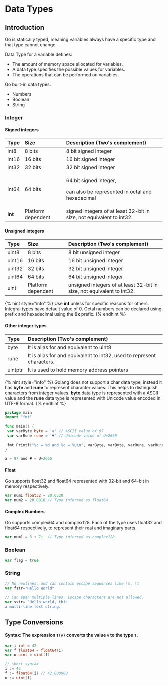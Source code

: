 # Data Types

## Introduction

Go is statically typed, meaning variables always have a specific type and that type cannot change.

Data Type for a variable defines:

* The amount of memory space allocated for variables.
* A data type specifies the possible values for variables.
* The operations that can be performed on variables.

Go built-in data types:

* Numbers
* Boolean 
* String

### Integer

#### Signed integers

<table>
  <thead>
    <tr>
      <th style="text-align:left">Type</th>
      <th style="text-align:left">Size</th>
      <th style="text-align:left">Description (Two&apos;s complement)</th>
    </tr>
  </thead>
  <tbody>
    <tr>
      <td style="text-align:left">int8</td>
      <td style="text-align:left">8 bits</td>
      <td style="text-align:left">8 bit signed integer</td>
    </tr>
    <tr>
      <td style="text-align:left">int16</td>
      <td style="text-align:left">16 bits</td>
      <td style="text-align:left">16 bit signed integer</td>
    </tr>
    <tr>
      <td style="text-align:left">int32</td>
      <td style="text-align:left">32 bits</td>
      <td style="text-align:left">32 bit signed integer</td>
    </tr>
    <tr>
      <td style="text-align:left">int64</td>
      <td style="text-align:left">64 bits</td>
      <td style="text-align:left">
        <p>64 bit signed integer,</p>
        <p>can also be represented in octal and hexadecimal</p>
      </td>
    </tr>
    <tr>
      <td style="text-align:left"><b>int</b>
      </td>
      <td style="text-align:left">Platform dependent</td>
      <td style="text-align:left">signed integers of at least 32-bit in size, not equivalent to int32.</td>
    </tr>
  </tbody>
</table>

#### Unsigned integers

| Type | Size | Description \(Two's complement\) |
| :--- | :--- | :--- |
| uint8 | 8 bits | 8 bit unsigned integer |
| uint16 | 16 bits | 16 bit unsigned integer |
| uint32 | 32 bits | 32 bit unsigned integer |
| uint64 | 64 bits | 64 bit unsigned integer |
| uint | Platform dependent | unsigned integers of at least 32-bit in size, not equivalent to int32. |

{% hint style="info" %}
Use **int** unless for specific reasons for others. Integral types have default value of 0. Octal numbers can be declared using prefix and hexadecimal using the **0x** prefix.
{% endhint %}

#### Other integer types

| Type | Description \(Two's complement\) |
| :--- | :--- |
| byte | It is alias for and equivalent to uint8 |
| rune | It is alias for and equivalent to int32, used to represent characters. |
| uintptr | It is used to hold memory address pointers |

{% hint style="info" %}
Golang does not support a char data type, instead it has **byte** and **rune** to represent character values. This helps to distinguish characters from integer values. **byte** data type is represented with a ASCII value and the **rune** data type is represented with Unicode value encoded in UTF-8 format.
{% endhint %}

```go
package main
import "fmt"
 
func main() {
 var varByte byte = 'a' // ASCII value of 97
 var varRune rune = '♥' // Unicode value of U+2665
 
 fmt.Printf("%c = %d and %c = %U\n", varByte, varByte, varRune, varRune)
}
```

```go
a = 97 and ♥ = U+2665
```

#### Float

Go supports float32 and float64 represented with 32-bit and 64-bit in memory respectively.

```go
var num1 float32 = 20.0320
var num2 = 20.0818 // Type inferred as float64
```

#### Complex Numbers

Go supports complex64 and complex128. Each of the type uses float32 and float64 respectively, to represent their real and imaginary parts.

```go
var num1 = 3 + 7i  // Type inferred as complex128
```

### 

### Boolean

```go
var flag = true
```

### 

### String

```go
// No newlines, and can contain escape sequences like \n, \t
var fstr="Hello World"
 
// Can span multiple lines. Escape characters are not allowed.
var sstr= `Hello world, this
a multi-line text string.`
```



## Type Conversions

#### Syntax: The expression `T(v)` converts the value `v` to the type `T`.

```go
var i int = 42
var f float64 = float64(i)
var u uint = uint(f)
```

```go
// short syntax
i := 42
f := float64(i) // 42.000000
u := uint(f)
```

